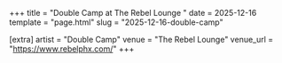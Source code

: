 +++
title = "Double Camp at The Rebel Lounge "
date = 2025-12-16
template = "page.html"
slug = "2025-12-16-double-camp"

[extra]
artist = "Double Camp"
venue = "The Rebel Lounge"
venue_url = "https://www.rebelphx.com/"
+++
